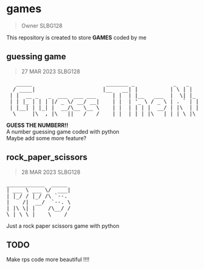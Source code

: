 # games
>  Owner SLBG128 

This repository is created to store <b>GAMES</b> coded by me
## guessing game
>  27 MAR 2023 SLBG128 <br>

<pre>
   _____                       _______ _            _   _                 _               
  / ____|                     |__   __| |          | \ | |               | |              
 | |  __ _   _  ___  ___ ___     | |  | |__   ___  |  \| |_   _ _ __ ___ | |__   ___ _ __ 
 | | |_ | | | |/ _ \/ __/ __|    | |  | '_ \ / _ \ | . ` | | | | '_ ` _ \| '_ \ / _ \ '__|
 | |__| | |_| |  __/\__ \__ \    | |  | | | |  __/ | |\  | |_| | | | | | | |_) |  __/ |   
  \_____|\__,_|\___||___/___/    |_|  |_| |_|\___| |_| \_|\__,_|_| |_| |_|_.__/ \___|_|  
</pre>
**GUESS THE NUMBERR!!** <br>
A number guessing game coded with python <br>
Maybe add some more feature?
## rock_paper_scissors
> 28 MAR 2023 SLBG128 <br>

<pre>
____________  _____   
| ___ \ ___ \/  ___|  
| |_/ / |_/ /\ `--.   
|    /|  __/  `--. \  
| |\ \| |    /\__/ /  
\_| \_\_|    \____/   
</pre>

Just a rock paper scissors game with python <br>

## TODO
Make rps code more beautiful !!!!
